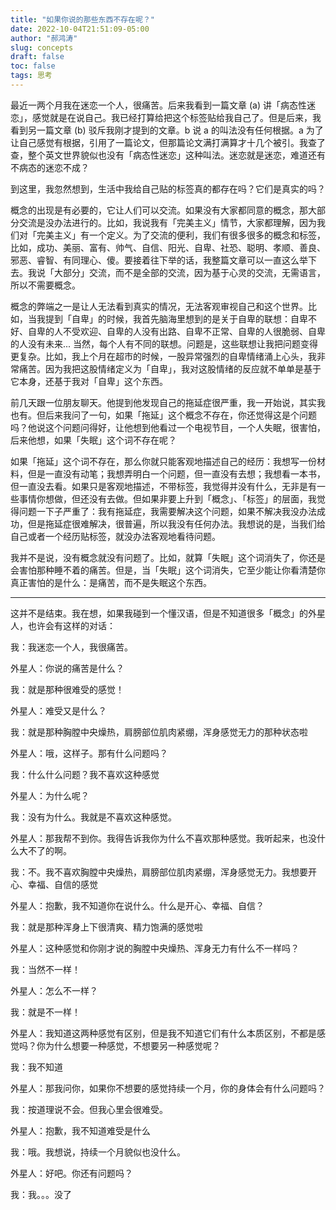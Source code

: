 ```yaml
---
title: "如果你说的那些东西不存在呢？"
date: 2022-10-04T21:51:09-05:00
author: "郝鸿涛"
slug: concepts
draft: false
toc: false
tags: 思考
---
```


最近一两个月我在迷恋一个人，很痛苦。后来我看到一篇文章 (a) 讲「病态性迷恋」，感觉就是在说自己。我已经打算给把这个标签贴给我自己了。但是后来，我看到另一篇文章 (b) 驳斥我刚才提到的文章。b 说 a 的叫法没有任何根据。a 为了让自己感觉有根据，引用了一篇论文，但那篇论文满打满算才十几个被引。我查了查，整个英文世界貌似也没有「病态性迷恋」这种叫法。迷恋就是迷恋，难道还有不病态的迷恋不成？

到这里，我忽然想到，生活中我给自己贴的标签真的都存在吗？它们是真实的吗？

概念的出现是有必要的，它让人们可以交流。如果没有大家都同意的概念，那大部分交流是没办法进行的。比如，我说我有「完美主义」情节，大家都理解，因为我们对「完美主义」有一个定义。为了交流的便利，我们有很多很多的概念和标签，比如，成功、美丽、富有、帅气、自信、阳光、自卑、社恐、聪明、孝顺、善良、邪恶、睿智、有同理心、傻。要接着往下举的话，我整篇文章可以一直这么举下去。我说「大部分」交流，而不是全部的交流，因为基于心灵的交流，无需语言，所以不需要概念。

概念的弊端之一是让人无法看到真实的情况，无法客观审视自己和这个世界。比如，当我提到「自卑」的时候，我首先脑海里想到的是关于自卑的联想：自卑不好、自卑的人不受欢迎、自卑的人没有出路、自卑不正常、自卑的人很脆弱、自卑的人没有未来... 当然，每个人有不同的联想。问题是，这些联想让我把问题变得更复杂。比如，我上个月在超市的时候，一股异常强烈的自卑情绪涌上心头，我非常痛苦。因为我把这股情绪定义为「自卑」，我对这股情绪的反应就不单单是基于它本身，还基于我对「自卑」这个东西。

前几天跟一位朋友聊天。他提到他发现自己的拖延症很严重，我一开始说，其实我也有。但后来我问了一句，如果「拖延」这个概念不存在，你还觉得这是个问题吗？他说这个问题问得好，让他想到他看过一个电视节目，一个人失眠，很害怕，后来他想，如果「失眠」这个词不存在呢？

如果「拖延」这个词不存在，那么你就只能客观地描述自己的经历：我想写一份材料，但是一直没有动笔；我想弄明白一个问题，但一直没有去想；我想看一本书，但一直没去看。如果只是客观地描述，不带标签，我觉得并没有什么，无非是有一些事情你想做，但还没有去做。但如果非要上升到「概念」、「标签」的层面，我觉得问题一下子严重了：我有拖延症，我需要解决这个问题，如果不解决我没办法成功，但是拖延症很难解决，很普遍，所以我没有任何办法。我想说的是，当我们给自己或者一个经历贴标签，就没办法客观地看待问题。

我并不是说，没有概念就没有问题了。比如，就算「失眠」这个词消失了，你还是会害怕那种睡不着的痛苦。但是，当「失眠」这个词消失，它至少能让你看清楚你真正害怕的是什么：是痛苦，而不是失眠这个东西。

---

这并不是结束。我在想，如果我碰到一个懂汉语，但是不知道很多「概念」的外星人，也许会有这样的对话：

我：我迷恋一个人，我很痛苦。

外星人：你说的痛苦是什么？

我：就是那种很难受的感觉！

外星人：难受又是什么？

我：就是那种胸膛中央燥热，肩膀部位肌肉紧绷，浑身感觉无力的那种状态啦

外星人：哦，这样子。那有什么问题吗？

我：什么什么问题？我不喜欢这种感觉

外星人：为什么呢？

我：没有为什么。我就是不喜欢这种感觉。

外星人：那我帮不到你。我得告诉我你为什么不喜欢那种感觉。我听起来，也没什么大不了的啊。

我：不。我不喜欢胸膛中央燥热，肩膀部位肌肉紧绷，浑身感觉无力。我想要开心、幸福、自信的感觉

外星人：抱歉，我不知道你在说什么。什么是开心、幸福、自信？

我：就是那种浑身上下很清爽、精力饱满的感觉啦

外星人：这种感觉和你刚才说的胸膛中央燥热、浑身无力有什么不一样吗？

我：当然不一样！

外星人：怎么不一样？

我：就是不一样！

外星人：我知道这两种感觉有区别，但是我不知道它们有什么本质区别，不都是感觉吗？你为什么想要一种感觉，不想要另一种感觉呢？

我：我不知道

外星人：那我问你，如果你不想要的感觉持续一个月，你的身体会有什么问题吗？

我：按道理说不会。但我心里会很难受。

外星人：抱歉，我不知道难受是什么

我：哦。我想说，持续一个月貌似也没什么。

外星人：好吧。你还有问题吗？

我：我。。。没了